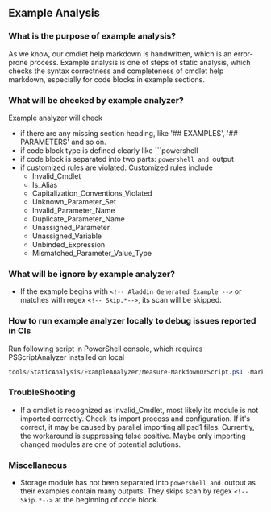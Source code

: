 ## Example Analysis

### What is the purpose of example analysis?
As we know, our cmdlet help markdown is handwritten, which is an error-prone process. Example analysis is one of steps of static analysis, which checks the syntax correctness and completeness of cmdlet help markdown, especially for code blocks in example sections. 

### What will be checked by example analyzer?
Example analyzer will check 
- if there are any missing section heading, like '## EXAMPLES', '## PARAMETERS' and so on.
- if code block type is defined clearly like ```powershell
- if code block is separated into two parts: ```powershell and ```output
- if customized rules are violated. Customized rules include
   - Invalid_Cmdlet
   - Is_Alias
   - Capitalization_Conventions_Violated
   - Unknown_Parameter_Set
   - Invalid_Parameter_Name
   - Duplicate_Parameter_Name
   - Unassigned_Parameter
   - Unassigned_Variable
   - Unbinded_Expression
   - Mismatched_Parameter_Value_Type

### What will be ignore by example analyzer?
 - If the example begins with `<!-- Aladdin Generated Example -->` or matches with regex `<!-- Skip.*-->`, its scan will be skipped.

### How to run example analyzer locally to debug issues reported in CIs
Run following script in PowerShell console, which requires PSScriptAnalyzer installed on local
```powershell
tools/StaticAnalysis/ExampleAnalyzer/Measure-MarkdownOrScript.ps1 -MarkdownPaths {your-help-folder} -RulePaths tools/StaticAnalysis/ExampleAnalyzer/AnalyzeRules/*.psm1
```

### TroubleShooting
 - If a cmdlet is recognized as Invalid_Cmdlet, most likely its module is not imported correctly. Check its import process and configuration. If it's correct, it may be caused by parallel importing all psd1 files. Currently, the workaround is suppressing false positive. Maybe only importing changed modules are one of potential solutions. 

### Miscellaneous
 - Storage module has not been separated into ```powershell and ```output as their examples contain many outputs. They skips scan by regex `<!-- Skip.*-->` at the beginning of code block.
